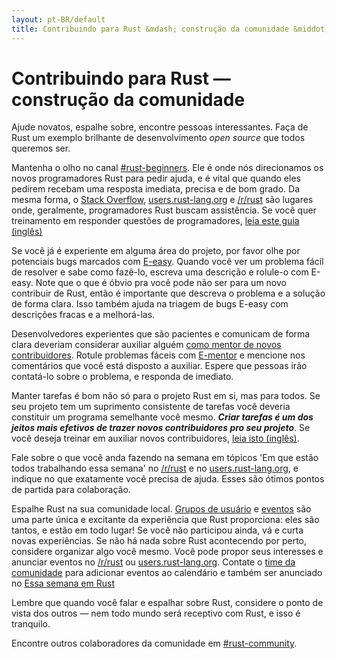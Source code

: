 ```yaml
---
layout: pt-BR/default
title: Contribuindo para Rust &mdash; construção da comunidade &middot; A linguagem de programação Rust
---
```


# Contribuindo para Rust &mdash; construção da comunidade

Ajude novatos, espalhe sobre, encontre pessoas interessantes. Faça de Rust
um exemplo brilhante de desenvolvimento *open source* que todos queremos ser.

Mantenha o olho no canal [#rust-beginners]. Ele é onde nós direcionamos os novos
programadores Rust para pedir ajuda, e é vital que quando eles pedirem recebam uma
resposta imediata, precisa e de bom grado. Da mesma forma, o [Stack Overflow],
[users.rust-lang.org] e [/r/rust] são lugares onde, geralmente, programadores Rust buscam
assistência. Se você quer treinamento em responder questões de programadores, [leia este guia (inglês)][helpful]

Se você já é experiente em alguma área do projeto, por favor olhe por potenciais bugs
marcados com [E-easy]. Quando você ver um problema fácil de resolver e sabe como fazê-lo,
escreva uma descrição e rolule-o com E-easy. Note que o que é óbvio pra você pode não ser
para um novo contribuir de Rust, então é importante que descreva o problema e a solução de
forma clara. Isso também ajuda na triagem de bugs E-easy com descrições fracas e a melhorá-las.

Desenvolvedores experientes que são pacientes e comunicam de forma clara deveriam considerar
auxiliar alguém [como mentor de novos contribuidores][mentor]. Rotule problemas fáceis
com [E-mentor] e mencione nos comentários que você está disposto a auxiliar. Espere
que pessoas irão contatá-lo sobre o problema, e responda de imediato.

Manter tarefas é bom não só para o projeto Rust em si, mas para todos. Se seu projeto
tem um suprimento consistente de tarefas você deveria constituir um programa semelhante você mesmo.
***Criar tarefas é um dos jeitos mais efetivos de trazer novos contribuidores pro seu projeto***.
Se você deseja treinar em auxiliar novos contribuidores, [leia isto (inglês)][mentor-guide].

Fale sobre o que você anda fazendo na semana em tópicos 'Em que estão todos trabalhando essa semana'
no [/r/rust] e no [users.rust-lang.org], e indique no que exatamente você precisa de ajuda. Esses são
ótimos pontos de partida para colaboração.

Espalhe Rust na sua comunidade local. [Grupos de usuário][user groups] e [eventos][events]
são uma parte única e excitante da experiência que Rust proporciona: eles são tantos,
e estão em todo lugar! Se você não participou ainda, vá e curta novas experiências.
Se não há nada sobre Rust acontecendo por perto, considere organizar algo você mesmo.
Você pode propor seus interesses e anunciar eventos no [/r/rust] ou [users.rust-lang.org].
Contate o [time da comunidade][community team] para adicionar eventos ao calendário e
também ser anunciado no [Essa semana em Rust][This Week in Rust]

Lembre que quando você falar e espalhar sobre Rust, considere o ponto de vista dos
outros &mdash; nem todo mundo será receptivo com Rust, e isso é tranquilo.

Encontre outros colaboradores da comunidade em [#rust-community].

<!--
Other ideas:
TWIR, podcasts.

experience reports
conf talks

Conduct training on Rust. (link to training material).
-->

[#rust-beginners]: https://kiwiirc.com/nextclient/#ircs://irc.mozilla.org:6697/#rust-beginners?nick=rustacean??
[#rust-community]: https://kiwiirc.com/nextclient/#ircs://irc.mozilla.org:6697/#rust-community?nick=rustacean??
[/r/rust]: https://reddit.com/r/rust
[E-easy]: https://github.com/rust-lang/rust/issues?q=is%3Aopen+is%3Aissue+label%3AE-easy
[E-mentor]: https://github.com/rust-lang/rust/issues?q=is%3Aopen+is%3Aissue+label%3AE-easy+label%3AE-mentor
[Stack Overflow]: https://stackoverflow.com/questions/tagged/rust
[This Week in Rust]: https://this-week-in-rust.org
[community team]: https://www.rust-lang.org/team.html#Community
[events]: https://www.google.com/calendar/embed?src=apd9vmbc22egenmtu5l6c5jbfc@group.calendar.google.com
[helpful]: https://codeblog.jonskeet.uk/2009/02/17/answering-technical-questions-helpfully/
[mentor]: https://users.rust-lang.org/t/mentoring-newcomers-to-the-rust-ecosystem/3088
[mentor-guide]: https://manishearth.github.io/blog/2016/01/03/making-your-open-source-project-newcomer-friendly/
[user groups]: user-groups.html
[users.rust-lang.org]: https://users.rust-lang.org
